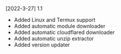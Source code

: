 [2022-3-27] 1.1
- Added Linux and Termux support
- Added automatic module downloader
- Added automatic cloudflared downloader
- Added automatic unzip extractor
- Added version updater